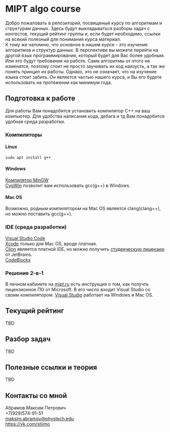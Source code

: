 # MIPT algo course
Добро пожаловать в репозиторий, посвященый курсу по алгоритмам и структурам данных. Здесь будут выкладываться разборы задач с контестов, текущий рейтинг группы и, если будет необходимо, ссылки на всякий полезный для понимания курса материал.<br>
К тому же напомню, что основное в нашем курсе - это изучение алгоритмов и структур данных. В перспективе вы можете перейти на другой язык программирования, который будет для Вас более удобным. Или это будут требования на работе. Сами алгоритмы от этого не изменятся, поэтому стоит не просто заучивать их код наизусть, а так же понять принцип их работы. Однако, это не означает, что на изучение языка стоит забить. Он является частью нашего курса, и Вы его будете использовать на протяжении как минимум года.<br>

## Подготовка к работе
Для работы Вам понадобится установить компилятор C++ на ваш компьютер. Для удобства написания кода, дебага и тд Вам понадобится удобная среда разработки. 

### Компиляторы
#### Linux
`sudo apt install g++`

#### Windows
[Компилятор MinGW](https://osdn.net/projects/mingw/releases/)<br>
[CygWin](https://cygwin.com/install.html) позволит вам использовать gcc(g++) в Windows. 

#### Mac OS
Возможно, родным компилятором на Mac OS является clang(clang++), но можно поставить gcc(g++).

### IDE (среда разработки)

[Visual Studio Code](https://code.visualstudio.com/#alt-downloads)<br>
[Xcode](https://developer.apple.com/xcode/) только для Mac OS, вроде платная.<br>
[Clion](https://www.jetbrains.com/clion/download/#section=linux) является платной IDE, но можно получить [студенческую лицензию](https://jetbrains.ru/students/classroom-licenses/free-classroom-licenses/) от JetBrains.<br> 
[CodeBlocks](http://www.codeblocks.org/downloads/binaries)

### Решение 2-в-1
В личном кабинете на [mipt.ru](https://mipt.ru) есть инструкция о том, как получть лицензионное ПО от Microsoft. В его число входит Visual Studio со своим компилятором. [Visual Studio](https://visualstudio.microsoft.com/vs/) работает на Windows и Mac OS.

## Текущий рейтинг
TBD
​
## Разбор задач
TBD
​
## Полезные ссылки и теория
TBD

## Контакты со мной
Абрамов Максим Петрович<br>
+7(929)574-91-51<br>
<a href="mailto:maksim.abramov@phystech.edu">maksim.abramov@phystech.edu</a><br>
<a href="https://vk.com/stiimo">https://vk.com/stiimo</a>
